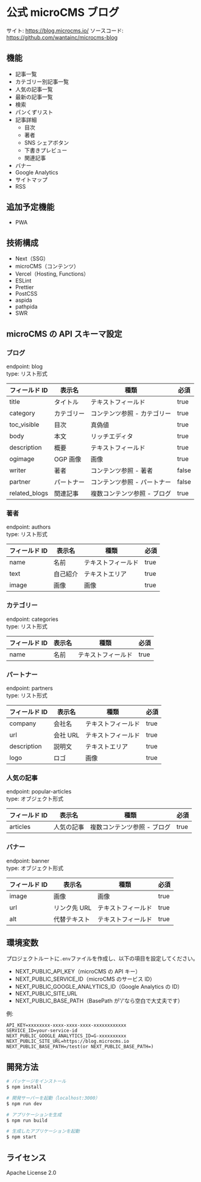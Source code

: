 # 公式 microCMS ブログ

サイト: https://blog.microcms.io/
ソースコード: https://github.com/wantainc/microcms-blog

## 機能

- 記事一覧
- カテゴリー別記事一覧
- 人気の記事一覧
- 最新の記事一覧
- 検索
- パンくずリスト
- 記事詳細
  - 目次
  - 著者
  - SNS シェアボタン
  - 下書きプレビュー
  - 関連記事
- バナー
- Google Analytics
- サイトマップ
- RSS

## 追加予定機能

- PWA

## 技術構成

- Next（SSG）
- microCMS（コンテンツ）
- Vercel（Hosting, Functions）
- ESLint
- Prettier
- PostCSS
- aspida
- pathpida
- SWR

## microCMS の API スキーマ設定

### ブログ

endpoint: blog  
type: リスト形式

| フィールド ID | 表示名     | 種類                        | 必須  |
| ------------- | ---------- | --------------------------- | ----- |
| title         | タイトル   | テキストフィールド          | true  |
| category      | カテゴリー | コンテンツ参照 - カテゴリー | true  |
| toc_visible   | 目次       | 真偽値                      | true  |
| body          | 本文       | リッチエディタ              | true  |
| description   | 概要       | テキストフィールド          | true  |
| ogimage       | OGP 画像   | 画像                        | true  |
| writer        | 著者       | コンテンツ参照 - 著者       | false |
| partner       | パートナー | コンテンツ参照 - パートナー | false |
| related_blogs | 関連記事   | 複数コンテンツ参照 - ブログ | true  |

### 著者

endpoint: authors  
type: リスト形式

| フィールド ID | 表示名   | 種類               | 必須 |
| ------------- | -------- | ------------------ | ---- |
| name          | 名前     | テキストフィールド | true |
| text          | 自己紹介 | テキストエリア     | true |
| image         | 画像     | 画像               | true |

### カテゴリー

endpoint: categories  
type: リスト形式

| フィールド ID | 表示名 | 種類               | 必須 |
| ------------- | ------ | ------------------ | ---- |
| name          | 名前   | テキストフィールド | true |

### パートナー

endpoint: partners  
type: リスト形式

| フィールド ID | 表示名   | 種類               | 必須 |
| ------------- | -------- | ------------------ | ---- |
| company       | 会社名   | テキストフィールド | true |
| url           | 会社 URL | テキストフィールド | true |
| description   | 説明文   | テキストエリア     | true |
| logo          | ロゴ     | 画像               | true |

### 人気の記事

endpoint: popular-articles  
type: オブジェクト形式

| フィールド ID | 表示名     | 種類                        | 必須 |
| ------------- | ---------- | --------------------------- | ---- |
| articles      | 人気の記事 | 複数コンテンツ参照 - ブログ | true |

### バナー

endpoint: banner  
type: オブジェクト形式

| フィールド ID | 表示名       | 種類               | 必須 |
| ------------- | ------------ | ------------------ | ---- |
| image         | 画像         | 画像               | true |
| url           | リンク先 URL | テキストフィールド | true |
| alt           | 代替テキスト | テキストフィールド | true |

## 環境変数

プロジェクトルートに`.env`ファイルを作成し、以下の項目を設定してください。

- NEXT_PUBLIC_API_KEY（microCMS の API キー）
- NEXT_PUBLIC_SERVICE_ID（microCMS のサービス ID）
- NEXT_PUBLIC_GOOGLE_ANALYTICS_ID（Google Analytics の ID）
- NEXT_PUBLIC_SITE_URL
- NEXT_PUBLIC_BASE_PATH（BasePath が'/'なら空白で大丈夫です）

例:

```env
API_KEY=xxxxxxxx-xxxx-xxxx-xxxx-xxxxxxxxxxxx
SERVICE_ID=your-service-id
NEXT_PUBLIC_GOOGLE_ANALYTICS_ID=G-xxxxxxxxxx
NEXT_PUBLIC_SITE_URL=https://blog.microcms.io
NEXT_PUBLIC_BASE_PATH=/test(or NEXT_PUBLIC_BASE_PATH=)
```

## 開発方法

```bash
# パッケージをインストール
$ npm install

# 開発サーバーを起動（localhost:3000）
$ npm run dev

# アプリケーションを生成
$ npm run build

# 生成したアプリケーションを起動
$ npm start
```

## ライセンス

Apache License 2.0
